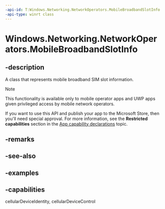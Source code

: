 ```yaml
---
-api-id: T:Windows.Networking.NetworkOperators.MobileBroadbandSlotInfo
-api-type: winrt class
---
```


# Windows.Networking.NetworkOperators.MobileBroadbandSlotInfo

<!--
public sealed class MobileBroadbandSlotInfo
-->

## -description

A class that represents mobile broadband SIM slot information.

> [!NOTE]
> This functionality is available only to mobile operator apps and UWP apps given privileged access by mobile network operators.
> 
> If you want to use this API and publish your app to the Microsoft Store, then you'll need special approval. For more information, see the **Restricted capabilities** section in the [App capability declarations](/windows/uwp/packaging/app-capability-declarations#restricted-capabilities) topic.

## -remarks

## -see-also

## -examples

## -capabilities
cellularDeviceIdentity, cellularDeviceControl

